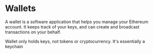 # Wallets
A wallet is a software application that helps you manage your Ethereum account.
It keeps track of your keys, and can create and broadcast transactions on your behalf.

Wallet only holds keys, not tokens or cryptocurrency. It's essentially a keychain

